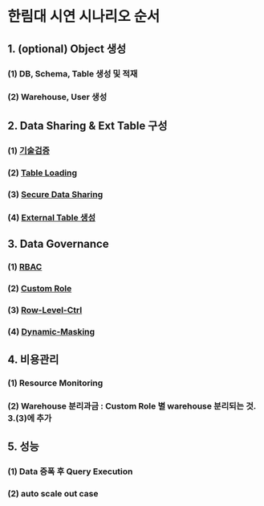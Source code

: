 # 한림대 시연 시나리오 순서

## 1. (optional) Object 생성
### (1) DB, Schema, Table 생성 및 적재
### (2) Warehouse, User 생성

## 2. Data Sharing & Ext Table 구성
### (1) [기술검증](https://github.com/SeongjaeHuh/hallym/blob/main/PoC/1_ext_share.md)
### (2) [Table Loading](https://github.com/SeongjaeHuh/snowflake/blob/main/hallym/load_table_s3.md)
### (3) [Secure Data Sharing](https://github.com/SeongjaeHuh/hallym/blob/main/3_data_sharing.md)
### (4) [External Table 생성](https://github.com/SeongjaeHuh/hallym/blob/main/PoC/create_ext_table.md)

## 3. Data Governance
### (1) [RBAC](https://github.com/SeongjaeHuh/hallym/blob/main/PoC/RBAC.md)
### (2) [Custom Role](https://github.com/SeongjaeHuh/hallym/blob/main/PoC/4_hybrid_role.md)
### (3) [Row-Level-Ctrl](https://github.com/SeongjaeHuh/hallym/blob/main/PoC/2_row_level_access.md)
### (4) [Dynamic-Masking](https://github.com/SeongjaeHuh/hallym/blob/main/2_dynamic_masking.md)

## 4. 비용관리
### (1) Resource Monitoring
### (2) Warehouse 분리과금 : Custom Role 별 warehouse 분리되는 것. 3.(3)에 추가

## 5. 성능
### (1) Data 증폭 후 Query Execution
### (2) auto scale out case 
